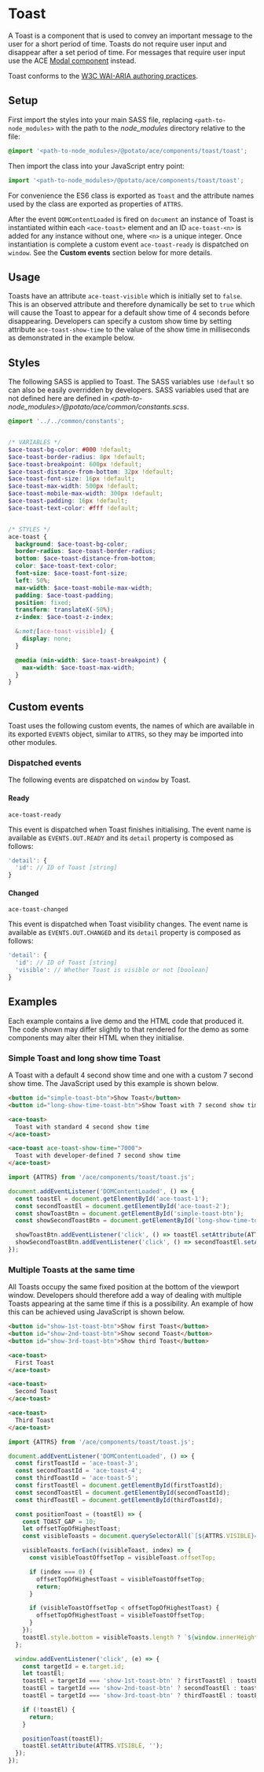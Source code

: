 # Toast

A Toast is a component that is used to convey an important message to the user for a short period of time. Toasts do not require user input and disappear after a set period of time. For messages that require user input use the ACE [Modal component](/modal) instead.  

Toast conforms to the [W3C WAI-ARIA authoring practices](http://w3.org/WAI/WCAG21/Techniques/aria/ARIA22.html).


## Setup

First import the styles into your main SASS file, replacing `<path-to-node_modules>` with the path to the *node_modules* directory relative to the file:

```scss
@import '<path-to-node_modules>/@potato/ace/components/toast/toast';
```

Then import the class into your JavaScript entry point:

```js
import '<path-to-node_modules>/@potato/ace/components/toast/toast';
```

For convenience the ES6 class is exported as `Toast` and the attribute names used by the class are exported as properties of `ATTRS`.

After the event `DOMContentLoaded` is fired on `document` an instance of Toast is instantiated within each `<ace-toast>` element and an ID `ace-toast-<n>` is added for any instance without one, where `<n>` is a unique integer. Once instantiation is complete a custom event `ace-toast-ready` is dispatched on `window`. See the **Custom events** section below for more details.

## Usage

Toasts have an attribute `ace-toast-visible` which is initially set to `false`. This is an observed attribute and therefore dynamically be set to `true` which will cause the Toast to appear for a default show time of 4 seconds before disappearing. Developers can specify a custom show time by setting attribute `ace-toast-show-time` to the value of the show time in milliseconds as demonstrated in the example below.


## Styles

The following SASS is applied to Toast. The SASS variables use `!default` so can also be easily overridden by developers. SASS variables used that are not defined here are defined in *<path-to-node_modules>/@potato/ace/common/constants.scss*.


```scss
@import '../../common/constants';


/* VARIABLES */
$ace-toast-bg-color: #000 !default;
$ace-toast-border-radius: 8px !default;
$ace-toast-breakpoint: 600px !default;
$ace-toast-distance-from-bottom: 32px !default;
$ace-toast-font-size: 16px !default;
$ace-toast-max-width: 500px !default;
$ace-toast-mobile-max-width: 300px !default;
$ace-toast-padding: 16px !default;
$ace-toast-text-color: #fff !default;


/* STYLES */
ace-toast {
  background: $ace-toast-bg-color;
  border-radius: $ace-toast-border-radius;
  bottom: $ace-toast-distance-from-bottom;
  color: $ace-toast-text-color;
  font-size: $ace-toast-font-size;
  left: 50%;
  max-width: $ace-toast-mobile-max-width;
  padding: $ace-toast-padding;
  position: fixed;
  transform: translateX(-50%);
  z-index: $ace-toast-z-index;

  &:not([ace-toast-visible]) {
    display: none;
  }

  @media (min-width: $ace-toast-breakpoint) {
    max-width: $ace-toast-max-width;
  }
}
```


## Custom events

Toast uses the following custom events, the names of which are available in its exported `EVENTS` object, similar to `ATTRS`, so they may be imported into other modules.


### Dispatched events

The following events are dispatched on `window` by Toast.

#### Ready

`ace-toast-ready`

This event is dispatched when Toast finishes initialising. The event name is available as `EVENTS.OUT.READY` and its `detail` property is composed as follows:

```js
'detail': {
  'id': // ID of Toast [string]
}
```

#### Changed

`ace-toast-changed`

This event is dispatched when Toast visibility changes. The event name is available as `EVENTS.OUT.CHANGED` and its `detail` property is composed as follows:

```js
'detail': {
  'id': // ID of Toast [string]
  'visible': // Whether Toast is visible or not [boolean]
}
```


## Examples

Each example contains a live demo and the HTML code that produced it. The code shown may differ slightly to that rendered for the demo as some components may alter their HTML when they initialise.

### Simple Toast and long show time Toast
A Toast with a default 4 second show time and one with a custom 7 second show time. The JavaScript used by this example is shown below.

```html
<button id="simple-toast-btn">Show Toast</button>
<button id="long-show-time-toast-btn">Show Toast with 7 second show time</button>

<ace-toast>
  Toast with standard 4 second show time
</ace-toast>

<ace-toast ace-toast-show-time="7000">
  Toast with developer-defined 7 second show time
</ace-toast>
```

```js
import {ATTRS} from '/ace/components/toast/toast.js';

document.addEventListener('DOMContentLoaded', () => {
  const toastEl = document.getElementById('ace-toast-1');
  const secondToastEl = document.getElementById('ace-toast-2');
  const showToastBtn = document.getElementById('simple-toast-btn');
  const showSecondToastBtn = document.getElementById('long-show-time-toast-btn');

  showToastBtn.addEventListener('click', () => toastEl.setAttribute(ATTRS.VISIBLE, ''));
  showSecondToastBtn.addEventListener('click', () => secondToastEl.setAttribute(ATTRS.VISIBLE, ''));
});
```

### Multiple Toasts at the same time

All Toasts occupy the same fixed position at the bottom of the viewport window. Developers should therefore add a way of dealing with multiple Toasts appearing at the same time if this is a possibility. An example of how this can be achieved using JavaScript is shown below.

```html
<button id="show-1st-toast-btn">Show first Toast</button>
<button id="show-2nd-toast-btn">Show second Toast</button>
<button id="show-3rd-toast-btn">Show third Toast</button>

<ace-toast>
  First Toast
</ace-toast>

<ace-toast>
  Second Toast
</ace-toast>

<ace-toast>
  Third Toast
</ace-toast>
```

```js
import {ATTRS} from '/ace/components/toast/toast.js';

document.addEventListener('DOMContentLoaded', () => {
  const firstToastId = 'ace-toast-3';
  const secondToastId = 'ace-toast-4';
  const thirdToastId = 'ace-toast-5';
  const firstToastEl = document.getElementById(firstToastId);
  const secondToastEl = document.getElementById(secondToastId);
  const thirdToastEl = document.getElementById(thirdToastId);

  const positionToast = (toastEl) => {
    const TOAST_GAP = 10;
    let offsetTopOfHighestToast;
    const visibleToasts = document.querySelectorAll(`[${ATTRS.VISIBLE}="true"]`);

    visibleToasts.forEach((visibleToast, index) => {
      const visibleToastOffsetTop = visibleToast.offsetTop;

      if (index === 0) {
        offsetTopOfHighestToast = visibleToastOffsetTop;
        return;
      }

      if (visibleToastOffsetTop < offsetTopOfHighestToast) {
        offsetTopOfHighestToast = visibleToastOffsetTop;
      }
    });
    toastEl.style.bottom = visibleToasts.length ? `${window.innerHeight - offsetTopOfHighestToast + TOAST_GAP}px` : '';
  };

  window.addEventListener('click', (e) => {
    const targetId = e.target.id;
    let toastEl;
    toastEl = targetId === 'show-1st-toast-btn' ? firstToastEl : toastEl;
    toastEl = targetId === 'show-2nd-toast-btn' ? secondToastEl : toastEl;
    toastEl = targetId === 'show-3rd-toast-btn' ? thirdToastEl : toastEl;

    if (!toastEl) {
      return;
    }

    positionToast(toastEl);
    toastEl.setAttribute(ATTRS.VISIBLE, '');
  });
});
```
